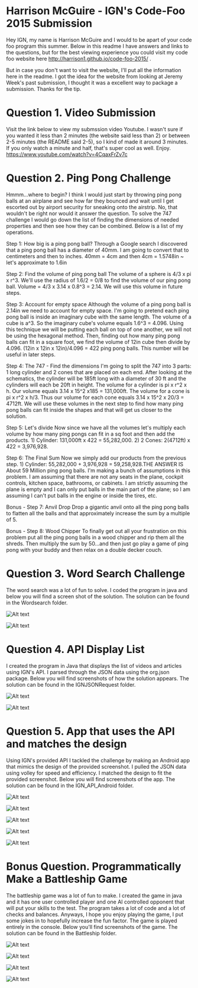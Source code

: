 Harrison McGuire - IGN's Code-Foo 2015 Submission
=============

Hey IGN, my name is Harrison McGuire and I would to be apart of your code foo program this summer. Below in this readme I have answers and links to the questions, but for the best viewing experience you could visit my code foo website here http://harrison1.github.io/code-foo-2015/ . 

But in case you don't want to visit the website, I'll put all the information here in the readme. I got the idea for the website from looking at Jeremy Week's past submission, I thought it was a excellent way to package a submission. Thanks for the tip.


Question 1. Video Submission
=============
Visit the link below to view my submssion video Youtube. I wasn't sure if you wanted it less than 2 minutes (the website said less than 2) or between 2-5 minutes (the README said 2-5), so I kind of made it around 3 minutes. If you only watch a minute and half, that's super cool as well. Enjoy.
https://www.youtube.com/watch?v=4CqaxFrZv7c

Question 2. Ping Pong Challenge
=============
Hmmm...where to begin? I think I would just start by throwing ping pong balls at an airplane and see how far they bounced and wait until I get escorted out by airport security for sneaking onto the airstrip. No, that wouldn't be right nor would it answer the question. To solve the 747 challenge I would go down the list of finding the dimensions of needed properties and then see how they can be combined. Below is a list of my operations.

Step 1: How big is a ping pong ball?
Through a Google search I discovered that a ping pong ball has a diameter of 40mm. I am going to convert that to centimeters and then to inches. 40mm = 4cm and then 4cm = 1.5748in ~ let's approximate to 1.6in

Step 2: Find the volume of ping pong ball
The volume of a sphere is 4/3 x pi x r^3. We'll use the radius of 1.6/2 = 0/8 to find the volume of our ping pong ball. Volume = 4/3 x 3.14 x 0.8^3 = 2.14. We will use this volume in future steps.

Step 3: Account for empty space
Although the volume of a ping pong ball is 2.14in we need to account for empty space. I'm going to pretend each ping pong ball is inside an imaginary cube with the same length. The volume of a cube is a^3. So the imaginary cube's volume equals 1.6^3 = 4.096. Using this technique we will be putting each ball on top of one another, we will not be using the hexagonal method. Then, finding out how many ping pong balls can fit in a square foot, we find the volume of 12in cube then divide by 4.096. (12in x 12in x 12in)/4.096 = 422 ping pong balls. This number will be useful in later steps.

Step 4: The 747 - Find the dimensions
I'm going to split the 747 into 3 parts: 1 long cylinder and 2 cones that are placed on each end. After looking at the schematics, the cylinder will be 185ft long with a diameter of 30 ft and the cylinders will each be 20ft in height. The volume for a cylinder is pi x r^2 x h. Our volume equals 3.14 x 15^2 x185 = 131,000ft. The volume for a cone is pi x r^2 x h/3. Thus our volume for each cone equals 3.14 x 15^2 x 20/3 = 4712ft. We will use these volumes in the next step to find how many ping pong balls can fit inside the shapes and that will get us closer to the solution.

Step 5: Let's divide
Now since we have all the volumes let's multiply each volume by how many ping pongs can fit in a sq foot and then add the products. 1) Cylinder: 131,000ft x 422 = 55,282,000. 2) 2 Cones: 2(4712ft) x 422 = 3,976,928.

Step 6: The Final Sum
Now we simply add our products from the previous step. 1) Cylinder: 55,282,000 + 3,976,928 = 59,258,928.THE ANSWER IS About 59 Million ping pong balls. I'm making a bunch of assumptions in this problem. I am assuming that there are not any seats in the plane, cockpit controls, kitchen space, bathrooms, or cabinets. I am strictly assuming the plane is empty and I can only put balls in the main part of the plane; so I am assuming I can't put balls in the engine or inside the tires, etc.

Bonus - Step 7: Anvil Drop
Drop a gigantic anvil onto all the ping pong balls to flatten all the balls and that approximately increase the sum by a multiple of 5.

Bonus - Step 8: Wood Chipper
To finally get out all your frustration on this problem put all the ping pong balls in a wood chipper and rip them all the shreds. Then multiply the sum by 50...and then just go play a game of ping pong with your buddy and then relax on a double decker couch.

Question 3. Word Search Challenge
=============
The word search was a lot of fun to solve. I coded the program in java and below you will find a screen shot of the solution. The solution can be found in the Wordsearch folder.

![Alt text](/screenshots/ws1.PNG)

![Alt text](/screenshots/ws2.PNG)


Question 4. API Display List
=============
I created the program in Java that displays the list of videos and articles using IGN's API. I parsed through the JSON data using the org.json package. Below you will find screenshots of how the solution appears. The solution can be found in the IGNJSONRequest folder.

![Alt text](/screenshots/ignjsonp1.png?raw=true)

![Alt text](/screenshots/ignjsonp2.png?raw=true)


Question 5. App that uses the API and matches the design
=============
Using IGN's provided API I tackled the challenge by making an Android app that mimics the design of the provided screenshot. I pulled the JSON data using volley for speed and efficiency. I matched the design to fit the provided screenshot. Below you will find screenshots of the app. The solution can be found in the IGN_API_Android folder.

![Alt text](/screenshots/nex3.png?raw=true)

![Alt text](/screenshots/nex1.png?raw=true)

![Alt text](/screenshots/nex2.png?raw=true)

![Alt text](/screenshots/ignapp1.png?raw=true)

![Alt text](/screenshots/ignapp2.png?raw=true)


Bonus Question. Programmatically Make a Battleship Game
=============
The battleship game was a lot of fun to make. I created the game in java and it has one user controlled player and one AI controlled opponent that will put your skills to the test. The program takes a lot of code and a lot of checks and balances. Anyways, I hope you enjoy playing the game, I put some jokes in to hopefully increase the fun factor. The game is played entirely in the console. Below you'll find screenshots of the game. The solution can be found in the Battleship folder.


![Alt text](/screenshots/bs1.png?raw=true)

![Alt text](/screenshots/bs2.png?raw=true)

![Alt text](/screenshots/bs3.png?raw=true)

![Alt text](/screenshots/bs4.png?raw=true)
